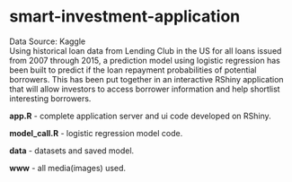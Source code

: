 # smart-investment-application
Data Source: Kaggle<br/>
Using historical loan data from Lending Club in the US for all loans issued from 2007 through 2015, a prediction model using logistic
regression has been built to predict if the loan repayment probabilities of potential borrowers. This has been put together in an
interactive RShiny application that will allow investors to access borrower information and help shortlist interesting borrowers.

**app.R** - complete application server and ui code developed on RShiny.

**model_call.R** - logistic regression model code.

**data** - datasets and saved model.

**www** - all media(images) used.



